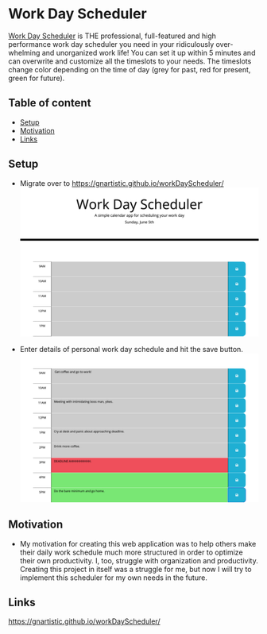 # Work Day Scheduler

[Work Day Scheduler](https://gnartistic.github.io/workDayScheduler/) is THE professional, full-featured and
high performance work day scheduler you need in your ridiculously over-whelming and unorganized work life!  You can set it up within 5 minutes and can overwrite and customize all the timeslots to your needs. The timeslots change color depending on the time of day (grey for past, red for present, green for future).

## Table of content

- [Setup](#Setup)
- [Motivation](#Motivation)
- [Links](#links)

## Setup

- Migrate over to https://gnartistic.github.io/workDayScheduler/
 ![screenshot of main](/assets/images/Screen%20Shot%202022-06-05%20at%203.06.10%20PM.png)

- Enter details of personal work day schedule and hit the save button.
![screenshot 2 or details](/assets/images/Screen%20Shot%202022-06-05%20at%203.08.07%20PM.png)

## Motivation

- My motivation for creating this web application was to help others make their daily work schedule much more structured in order to optimize their own productivity. I, too, struggle with organization and productivity. Creating this project in itself was a struggle for me, but now I will try to implement this scheduler for my own needs in the future.

## Links
https://gnartistic.github.io/workDayScheduler/